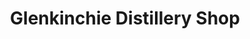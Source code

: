 ---
title: "Glenkinchie Distillery Shop"
url: /pencaitland/glenkinchie-distillery-shop/
shop: Spirituosen
---